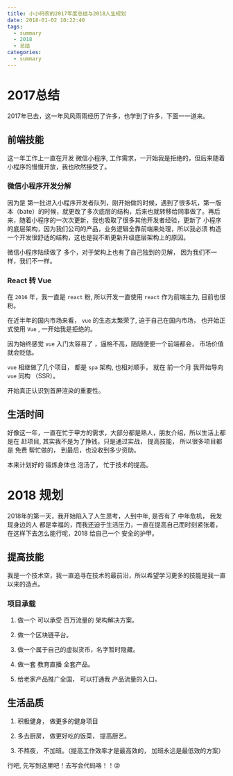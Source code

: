 ```yaml
---
title: 小小码农的2017年度总结与2018人生规划
date: 2018-01-02 10:22:40
tags:
  - summary
  - 2018
  - 总结
categories:
  - summary
---
```



# 2017总结

2017年已去，这一年风风雨雨经历了许多，也学到了许多，下面一一道来。

## 前端技能

这一年工作上一直在开发 微信小程序, 工作需求，一开始我是拒绝的，但后来随着小程序的慢慢开放，我也欣然接受了。


### 微信小程序开发分解

因为是 第一批进入小程序开发者队列，刚开始做的时候，遇到了很多坑，第一版本（bate）的时候，就更改了多次底层的结构，后来也就转移给同事做了。再后来，随着小程序的一次次更新，我也吸取了很多其他开发者经验，更新了 小程序的底层架构，因为我们公司的产品，业务逻辑全靠前端来处理，所以我必须 构造一个开发很舒适的结构，这也是我不断更新升级底层架构上的原因。

微信小程序陆续做了 多个，对于架构上也有了自己独到的见解， 因为我们不一样，我们不一样。

### React 转 Vue

在 `2016` 年，我一直是 `react` 粉, 所以开发一直使用 `react` 作为前端主力, 目前也很粉。

在近半年的国内市场来看， `vue` 的生态太繁荣了, 迫于自己在国内市场， 也开始正式使用 `Vue` , 一开始我是拒绝的。

因为始终感觉 `vue` 入门太容易了 ，逼格不高，随随便便一个前端都会， 市场价值就会贬低。

`vue` 相继做了几个项目， 都是 `spa` 架构, 也相对顺手， 就在 前一个月 我开始导向 `vue` 同构 （SSR）。

开始真正认识到首屏渲染的重要性。

## 生活时间

好像这一年，一直在忙于甲方的需求，大部分都是熟人，朋友介绍，所以生活上都是在 赶项目, 其实我不是为了挣钱，只是通过实战， 提高技能， 所以很多项目都是 免费 帮忙做的， 到最后，也没收到多少资助。

本来计划好的 锻炼身体也 泡汤了， 忙于技术的提高。


# 2018 规划

2018年的第一天，我开始陷入了人生思考，人到中年, 是否有了 中年危机， 我发现身边的人 都是幸福的，而我还迫于生活压力，一直在提高自己而时刻紧张着， 在这样下去怎么能行呢，2018 给自己一个 安全的护甲。

## 提高技能

我是一个技术空，我一直追寻在技术的最前沿，所以希望学习更多的技能是我一直以来的造点。

### 项目承载

1. 做一个 可以承受 百万流量的 架构解决方案。

2. 做一个区块链平台。

3. 做一个属于自己的虚拟货币，名字暂时隐藏。

4. 做一套 教育直播 全套产品。

5. 给老家产品推广全国， 可以打通我 产品流量的入口。

## 生活品质

1. 积极健身， 做更多的健身项目

2. 多去厨房， 做更好吃的饭菜， 提高厨艺。

3. 不熬夜， 不加班。（提高工作效率才是最高效的， 加班永远是最低效的方案）


行吧, 先写到这里吧！去写会代码咯！！😜

